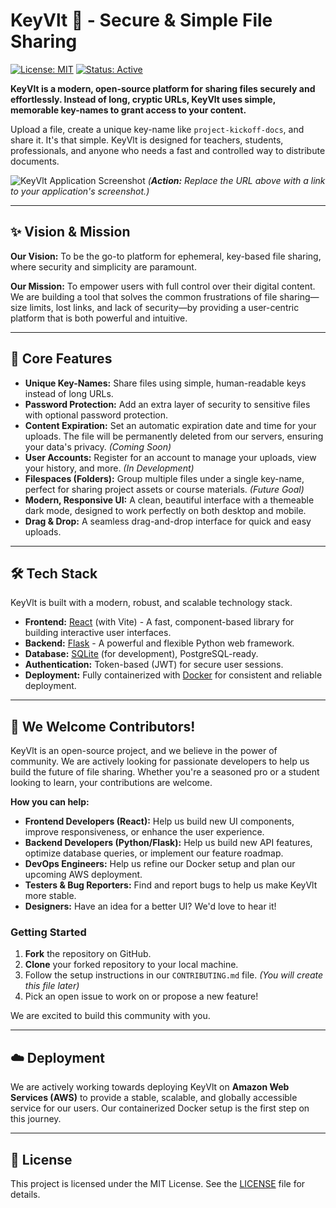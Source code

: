 # KeyVlt 🔑 - Secure & Simple File Sharing

[![License: MIT](https://img.shields.io/badge/License-MIT-blue.svg)](https://opensource.org/licenses/MIT)
[![Status: Active](https://img.shields.io/badge/status-active-success.svg)]()

**KeyVlt is a modern, open-source platform for sharing files securely and effortlessly. Instead of long, cryptic URLs, KeyVlt uses simple, memorable key-names to grant access to your content.**

Upload a file, create a unique key-name like `project-kickoff-docs`, and share it. It's that simple. KeyVlt is designed for teachers, students, professionals, and anyone who needs a fast and controlled way to distribute documents.

![KeyVlt Application Screenshot](https://i.imgur.com/YOUR_SCREENSHOT_URL.png)
*(**Action:** Replace the URL above with a link to your application's screenshot.)*

---

## ✨ Vision & Mission

**Our Vision:** To be the go-to platform for ephemeral, key-based file sharing, where security and simplicity are paramount.

**Our Mission:** To empower users with full control over their digital content. We are building a tool that solves the common frustrations of file sharing—size limits, lost links, and lack of security—by providing a user-centric platform that is both powerful and intuitive.

---

## 🚀 Core Features

*   **Unique Key-Names:** Share files using simple, human-readable keys instead of long URLs.
*   **Password Protection:** Add an extra layer of security to sensitive files with optional password protection.
*   **Content Expiration:** Set an automatic expiration date and time for your uploads. The file will be permanently deleted from our servers, ensuring your data's privacy. *(Coming Soon)*
*   **User Accounts:** Register for an account to manage your uploads, view your history, and more. *(In Development)*
*   **Filespaces (Folders):** Group multiple files under a single key-name, perfect for sharing project assets or course materials. *(Future Goal)*
*   **Modern, Responsive UI:** A clean, beautiful interface with a themeable dark mode, designed to work perfectly on both desktop and mobile.
*   **Drag & Drop:** A seamless drag-and-drop interface for quick and easy uploads.

---

## 🛠️ Tech Stack

KeyVlt is built with a modern, robust, and scalable technology stack.

*   **Frontend:** [React](https://reactjs.org/) (with Vite) - A fast, component-based library for building interactive user interfaces.
*   **Backend:** [Flask](https://flask.palletsprojects.com/) - A powerful and flexible Python web framework.
*   **Database:** [SQLite](https://www.sqlite.org/) (for development), PostgreSQL-ready.
*   **Authentication:** Token-based (JWT) for secure user sessions.
*   **Deployment:** Fully containerized with [Docker](https://www.docker.com/) for consistent and reliable deployment.

---

## 🤝 We Welcome Contributors!

KeyVlt is an open-source project, and we believe in the power of community. We are actively looking for passionate developers to help us build the future of file sharing. Whether you're a seasoned pro or a student looking to learn, your contributions are welcome.

**How you can help:**
*   **Frontend Developers (React):** Help us build new UI components, improve responsiveness, or enhance the user experience.
*   **Backend Developers (Python/Flask):** Help us build new API features, optimize database queries, or implement our feature roadmap.
*   **DevOps Engineers:** Help us refine our Docker setup and plan our upcoming AWS deployment.
*   **Testers & Bug Reporters:** Find and report bugs to help us make KeyVlt more stable.
*   **Designers:** Have an idea for a better UI? We'd love to hear it!

### Getting Started

1.  **Fork** the repository on GitHub.
2.  **Clone** your forked repository to your local machine.
3.  Follow the setup instructions in our `CONTRIBUTING.md` file. *(You will create this file later)*
4.  Pick an open issue to work on or propose a new feature!

We are excited to build this community with you.

---

## ☁️ Deployment

We are actively working towards deploying KeyVlt on **Amazon Web Services (AWS)** to provide a stable, scalable, and globally accessible service for our users. Our containerized Docker setup is the first step on this journey.

---

## 📜 License

This project is licensed under the MIT License. See the [LICENSE](LICENSE) file for details.
